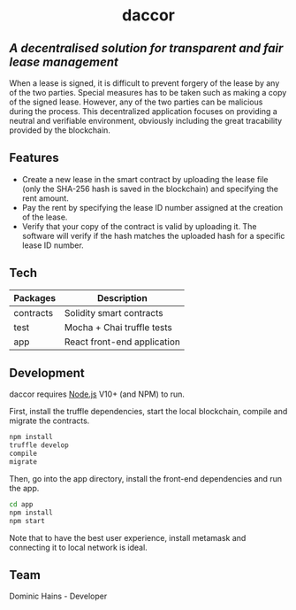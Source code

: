 <h1 align="center">
  daccor
</h1>

## _A decentralised solution for transparent and fair lease management_

When a lease is signed, it is difficult to prevent forgery of the lease by any of the two parties. Special measures has to be taken such as making a copy of the signed lease. However, any of the two parties can be malicious during the process. This decentralized application focuses on providing a neutral and verifiable environment, obviously including the great tracability provided by the blockchain.

## Features

- Create a new lease in the smart contract by uploading the lease file (only the SHA-256 hash is saved in the blockchain) and specifying the rent amount.
- Pay the rent by specifying the lease ID number assigned at the creation of the lease.
- Verify that your copy of the contract is valid by uploading it. The software will verify if the hash matches the uploaded hash for a specific lease ID number.

## Tech

| Packages  | Description                 |
| --------- | --------------------------- |
| contracts | Solidity smart contracts    |
| test      | Mocha + Chai truffle tests  |
| app       | React front-end application |

## Development

daccor requires [Node.js](https://nodejs.org/) V10+ (and NPM) to run.

First, install the truffle dependencies, start the local blockchain, compile and migrate the contracts.

```sh
npm install
truffle develop
compile
migrate
```

Then, go into the app directory, install the front-end dependencies and run the app.

```sh
cd app
npm install
npm start
```

Note that to have the best user experience, install metamask and connecting it to local network is ideal.

## Team

Dominic Hains - Developer
